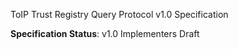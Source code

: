 ToIP Trust Registry Query Protocol v1.0 Specification

**Specification Status**: v1.0 Implementers Draft


[//]: # (Pandoc Formatting Macros)

[//]: # (\maketitle)

[//]: # (\newpage)
